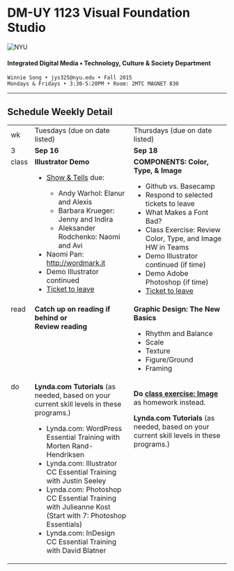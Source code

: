 # DM-UY 1123 Visual Foundation Studio

![NYU](http://ws2.polishedsolid.com/de/nyu_soe_logo.png)
#### Integrated Digital Media • Technology, Culture &amp; Society Department

    Winnie Song • jys325@nyu.edu • Fall 2015 
    Mondays & Fridays • 3:30-5:20PM • Room: 2MTC MAGNET 830

---

## Schedule Weekly Detail

<table>
<tr>
<td>wk</td>
<td>Tuesdays (due on date listed)</td>
<td>Thursdays (due on date listed)</td>
</tr>
<!-- dates -->
<tr>
  <td valign="top">3</td>
  <td valign="top"><strong>Sep 16</strong></td>
  <td valign="top"><strong>Sep 18</strong></td>
</tr>
<!-- class -->
<tr>
  <td valign="top" width="4%">class</td>
  <td valign="top" width="48%"><strong>Illustrator Demo</strong>
  <ul>  
  <li><a href="../projects/dm1123_vfs_show_and_tells.md">Show &amp; Tells</a> due:</li>
    <ul>
      <li>Andy Warhol: Elanur and Alexis</li>
      <li>Barbara Krueger: Jenny and Indira</li>
      <li>Aleksander Rodchenko: Naomi and Avi</li>
    </ul>
  <li>Naomi Pan: <a href="http://wordmark.it" target="_blank">http://wordmark.it</a></li>
  <li>Demo Illustrator continued</li>
  <li><a href="../projects/dm1123_vfs_tickets_to_leave.md">Ticket to leave</a></li>
  </ul>

  </td>
  <td valign="top" width="48%"><strong>COMPONENTS: Color, Type, &amp; Image</strong>
    <ul>
    <li>Github vs. Basecamp</li>
    <li>Respond to selected tickets to leave</li>
    <li>What Makes a Font Bad?</li>
    <li>Class Exercise: Review Color, Type, and Image HW in Teams</li>
    <li>Demo Illustrator continued (if time)</li>
    <li>Demo Adobe Photoshop (if time)</li>
    <li><a href="../projects/dm1123_vfs_tickets_to_leave.md">Ticket to leave</a></li>
    </ul>
  </td>
</tr>

<!-- read -->
<tr>
  <td valign="top">read</td>
  <td valign="top"><strong>Catch up on reading if behind or<br>Review reading</strong></td>
  <td valign="top"><strong>Graphic Design: The New Basics</strong>
  <ul>
  <li>Rhythm and Balance</li>
  <li>Scale</li>
  <li>Texture</li>
  <li>Figure/Ground</li>
  <li>Framing</li>
  </ul>
  </ul></td>
</tr>

<!-- do -->
<tr>
  <td valign="top">do</td>
  <td valign="top">
  <strong>Lynda.com Tutorials</strong> (as needed, based on your current skill levels in these programs.)
  <ul>
  <li>Lynda.com: WordPress Essential Training with Morten Rand-Hendriksen</li>
  <li>Lynda.com: Illustrator CC Essential Training with Justin Seeley</li>
  <li>Lynda.com: Photoshop CC Essential Training with Julieanne Kost (Start with 7: Photoshop Essentials)</li>
  <li>Lynda.com: InDesign CC Essential Training with David Blatner</li>
  </ul></td>
  <td valign="top"><p><strong>Do <a href="../class_exercises/dm1123_class_exercise_image.md" target="_blank">class exercise: Image</a></strong> as homework instead.</p>
  <strong>Lynda.com Tutorials</strong> (as needed, based on your current skill levels in these programs.)</td>
</tr>
</table>









